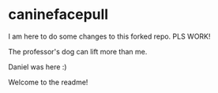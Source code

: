 # caninefacepull
I am here to do some changes to this forked repo. PLS WORK!

The professor's dog can lift more than me.

Daniel was here :)

Welcome to the readme!
